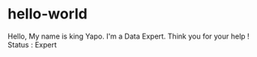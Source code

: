 # hello-world
Hello,
My name is king Yapo. I'm a Data Expert.
Think you for your help !
Status : Expert



